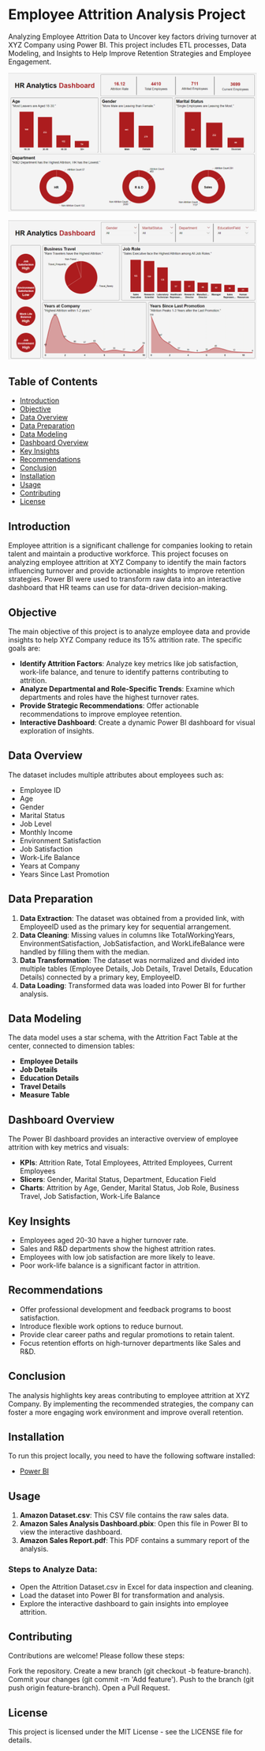 # Employee Attrition Analysis Project
Analyzing Employee Attrition Data to Uncover key factors driving turnover at XYZ Company using Power BI. This project includes ETL processes, Data Modeling, and Insights to Help Improve Retention Strategies and Employee Engagement.

![Project Banner](ProjectBanner1.png)

![Project Banner](ProjectBanner2.png)

## Table of Contents
- [Introduction](#introduction)
- [Objective](#objective)
- [Data Overview](#data-overview)
- [Data Preparation](#data-preparation)
- [Data Modeling](#data-modeling)
- [Dashboard Overview](#dashboard-overview)
- [Key Insights](#key-insights)
- [Recommendations](#recommendations)
- [Conclusion](#conclusion)
- [Installation](#installation)
- [Usage](#usage)
- [Contributing](#contributing)
- [License](#license)

## Introduction
Employee attrition is a significant challenge for companies looking to retain talent and maintain a productive workforce. This project focuses on analyzing employee attrition at XYZ Company to identify the main factors influencing turnover and provide actionable insights to improve retention strategies. Power BI were used to transform raw data into an interactive dashboard that HR teams can use for data-driven decision-making.
## Objective
The main objective of this project is to analyze employee data and provide insights to help XYZ Company reduce its 15% attrition rate. The specific goals are:
- **Identify Attrition Factors**: Analyze key metrics like job satisfaction, work-life balance, and tenure to identify patterns contributing to attrition.
- **Analyze Departmental and Role-Specific Trends**: Examine which departments and roles have the highest turnover rates.
- **Provide Strategic Recommendations**: Offer actionable recommendations to improve employee retention.
- **Interactive Dashboard**: Create a dynamic Power BI dashboard for visual exploration of insights.

## Data Overview
The dataset includes multiple attributes about employees such as:
- Employee ID
- Age
- Gender
- Marital Status
- Job Level
- Monthly Income
- Environment Satisfaction
- Job Satisfaction
- Work-Life Balance
- Years at Company
- Years Since Last Promotion

## Data Preparation
1. **Data Extraction**: The dataset was obtained from a provided link, with EmployeeID used as the primary key for sequential arrangement.
2. **Data Cleaning**: Missing values in columns like TotalWorkingYears, EnvironmentSatisfaction, JobSatisfaction, and WorkLifeBalance were handled by filling them with the median.
3. **Data Transformation**: The dataset was normalized and divided into multiple tables (Employee Details, Job Details, Travel Details, Education Details) connected by a primary key, EmployeeID.
4. **Data Loading**: Transformed data was loaded into Power BI for further analysis.

## Data Modeling
The data model uses a star schema, with the Attrition Fact Table at the center, connected to dimension tables:
- **Employee Details**
- **Job Details**
- **Education Details**
- **Travel Details**
- **Measure Table**

## Dashboard Overview
The Power BI dashboard provides an interactive overview of employee attrition with key metrics and visuals:
- **KPIs**: Attrition Rate, Total Employees, Attrited Employees, Current Employees
- **Slicers**: Gender, Marital Status, Department, Education Field
- **Charts**: Attrition by Age, Gender, Marital Status, Job Role, Business Travel, Job Satisfaction, Work-Life Balance
  
## Key Insights
- Employees aged 20-30 have a higher turnover rate.
- Sales and R&D departments show the highest attrition rates.
- Employees with low job satisfaction are more likely to leave.
- Poor work-life balance is a significant factor in attrition.

## Recommendations
- Offer professional development and feedback programs to boost satisfaction.
- Introduce flexible work options to reduce burnout.
- Provide clear career paths and regular promotions to retain talent.
- Focus retention efforts on high-turnover departments like Sales and R&D.
  
## Conclusion
The analysis highlights key areas contributing to employee attrition at XYZ Company. By implementing the recommended strategies, the company can foster a more engaging work environment and improve overall retention.

## Installation
To run this project locally, you need to have the following software installed:
- [Power BI](https://powerbi.microsoft.com/)

## Usage
1. **Amazon Dataset.csv**: This CSV file contains the raw sales data.
2. **Amazon Sales Analysis Dashboard.pbix**: Open this file in Power BI to view the interactive dashboard.
3. **Amazon Sales Report.pdf**: This PDF contains a summary report of the analysis.

### Steps to Analyze Data:
- Open the Attrition Dataset.csv in Excel for data inspection and cleaning.
- Load the dataset into Power BI for transformation and analysis.
- Explore the interactive dashboard to gain insights into employee attrition.

## Contributing
Contributions are welcome! Please follow these steps:

Fork the repository.
Create a new branch (git checkout -b feature-branch).
Commit your changes (git commit -m 'Add feature').
Push to the branch (git push origin feature-branch).
Open a Pull Request.

## License
This project is licensed under the MIT License - see the LICENSE file for details.
